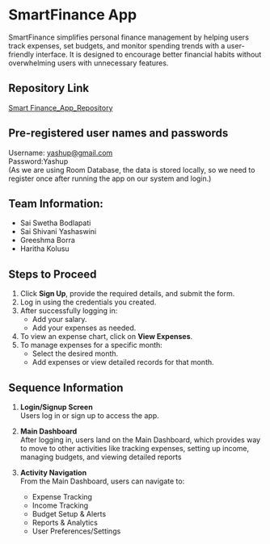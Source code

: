 # SmartFinance App
SmartFinance simplifies personal finance management by helping users track expenses, set budgets, and monitor spending trends with a user-friendly interface. It is designed to encourage better financial habits without overwhelming users with unnecessary features.
## Repository Link
[Smart Finance_App_Repository](https://github.com/SaiSwethaBodlapati/Smart_Finance)

## Pre-registered user names and passwords
Username: yashup@gmail.com   
Password:Yashup
<br> (As we are using Room Database, the data is stored locally, so we need to register once after running the app on our system and login.)

##  Team Information:  
- Sai Swetha Bodlapati 
- Sai Shivani Yashaswini
- Greeshma Borra
- Haritha Kolusu

## Steps to Proceed  
1. Click **Sign Up**, provide the required details, and submit the form.  
2. Log in using the credentials you created.  
3. After successfully logging in:  
   - Add your salary.  
   - Add your expenses as needed.  
4. To view an expense chart, click on **View Expenses**.  
5. To manage expenses for a specific month:  
   - Select the desired month.  
   - Add expenses or view detailed records for that month.  

##  Sequence Information
1. **Login/Signup Screen**  
   Users log in or sign up to access the app.  

2. **Main Dashboard**  
   After logging in, users land on the Main Dashboard, which provides way to move to other activities like tracking expenses, setting up income, managing budgets, and viewing detailed reports  

3. **Activity Navigation**  
   From the Main Dashboard, users can navigate to:  
   - Expense Tracking  
   - Income Tracking  
   - Budget Setup & Alerts  
   - Reports & Analytics  
   - User Preferences/Settings  
